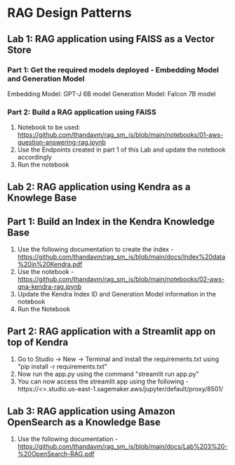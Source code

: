 # RAG Design Patterns

## Lab 1:  RAG application using FAISS as a Vector Store

### Part 1: Get the required models deployed - Embedding Model and Generation Model  

Embedding Model:  GPT-J 6B model
Generation Model:  Falcon 7B model

### Part 2: Build a RAG application using FAISS

1. Notebook to be used: <https://github.com/thandavm/rag_sm_js/blob/main/notebooks/01-aws-question-answering-rag.ipynb>
2. Use the Endpoints created in part 1 of this Lab and update the notebook accordingly
3. Run the notebook

## Lab 2: RAG application using Kendra as a Knowlege Base

## Part 1: Build an Index in the Kendra Knowledge Base

1. Use the following documentation to create the index - <https://github.com/thandavm/rag_sm_js/blob/main/docs/Index%20data%20in%20Kendra.pdf>
2. Use the notebook - <https://github.com/thandavm/rag_sm_js/blob/main/notebooks/02-aws-qna-kendra-rag.ipynb>
3. Update the Kendra Index ID and Generation Model information in the notebook
4. Run the Notebook

## Part 2: RAG application with a Streamlit app on top of Kendra

1. Go to Studio -> New -> Terminal and install the requirements.txt using "pip install -r requirements.txt"
2. Now run the app.py using the command "streamlit run app.py"
3. You can now access the streamlit app using the following - https://<<domainid>>.studio.us-east-1.sagemaker.aws/jupyter/default/proxy/8501/

## Lab 3: RAG application using Amazon OpenSearch as a Knowledge Base

1. Use the following documentation - <https://github.com/thandavm/rag_sm_js/blob/main/docs/Lab%203%20-%20OpenSearch-RAG.pdf>